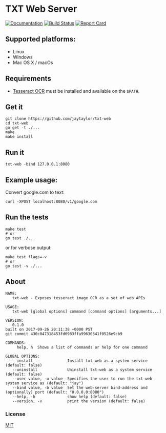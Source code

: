 # TXT Web Server

[![Documentation](https://godoc.org/github.com/jaytaylor/txt-web?status.svg)](https://godoc.org/github.com/jaytaylor/txt-web)
[![Build Status](https://travis-ci.org/jaytaylor/txt-web.svg?branch=master)](https://travis-ci.org/jaytaylor/txt-web)
[![Report Card](https://goreportcard.com/badge/github.com/jaytaylor/txt-web)](https://goreportcard.com/report/github.com/jaytaylor/txt-web)

## Supported platforms:

* Linux
* Windows
* Mac OS X / macOs

## Requirements

* [Tesseract OCR](https://github.com/tesseract-ocr/tesseract) must be installed and available on the `$PATH`.

## Get it

    git clone https://github.com/jaytaylor/txt-web
    cd txt-web
    go get -t ./...
    make
    make install

## Run it

    txt-web -bind 127.0.0.1:8080

## Example usage:

Convert google.com to text:

    curl -XPOST localhost:8080/v1/google.com

## Run the tests

    make test
    # or
    go test ./...

or for verbose output:

    make test flags=-v
    # or
    go test -v ./...

## About
```(shell)
NAME:
   txt-web - Exposes tesseract image OCR as a set of web APIs

USAGE:
   txt-web [global options] command [command options] [arguments...]

VERSION:
   0.1.0
built on 2017-09-26 20:11:38 +0000 PST
git commit 430c047318453fd6983ffa99630341f0526e9cb9

COMMANDS:
     help, h  Shows a list of commands or help for one command

GLOBAL OPTIONS:
   --install               Install txt-web as a system service (default: false)
   --uninstall             Uninstall txt-web as a system service (default: false)
   --user value, -u value  Specifies the user to run the txt-web system service as (default: "jay")
   --bind value, -b value  Set the web-server bind-address and (optionally) port (default: "0.0.0.0:8080")
   --help, -h              show help (default: false)
   --version, -v           print the version (default: false)
```

### License

[MIT](LICENSE)

